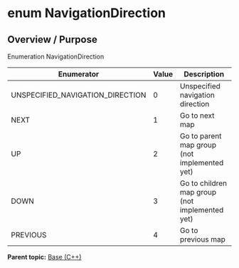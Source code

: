 # enum NavigationDirection

## Overview / Purpose

Enumeration NavigationDirection

|Enumerator|Value|Description|
|----------|-----|-----------|
|UNSPECIFIED\_NAVIGATION\_DIRECTION|0|Unspecified navigation direction|
|NEXT|1|Go to next map|
|UP|2|Go to parent map group \(not implemented yet\)|
|DOWN|3|Go to children map group \(not implemented yet\)|
|PREVIOUS|4|Go to previous map|

**Parent topic:** [Base \(C++\)](../../summary_pages/Base.md)

